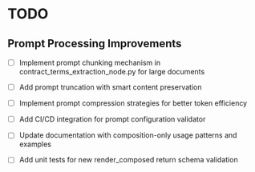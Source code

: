 # TODO

## Prompt Processing Improvements
- [ ] Implement prompt chunking mechanism in contract_terms_extraction_node.py for large documents
- [ ] Add prompt truncation with smart content preservation  
- [ ] Implement prompt compression strategies for better token efficiency
- [ ] Add CI/CD integration for prompt configuration validator
- [ ] Update documentation with composition-only usage patterns and examples
- [ ] Add unit tests for new render_composed return schema validation

